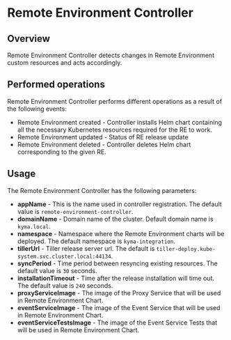 # Remote Environment Controller

## Overview

Remote Environment Controller detects changes in Remote Environment custom resources and acts accordingly.


## Performed operations

Remote Environment Controller performs different operations as a result of the following events:

 - Remote Environment created - Controller installs Helm chart containing all the necessary Kubernetes resources required for the RE to work.
 - Remote Environment updated - Status of RE release update
 - Remote Environment deleted - Controller deletes Helm chart corresponding to the given RE.

 
 ## Usage
 
 The Remote Environment Controller has the following parameters:
 - **appName** - This is the name used in controller registration. The default value is `remote-environment-controller`.
 - **domainName** - Domain name of the cluster. Default domain name is `kyma.local`.
 - **namespace** - Namespace where the Remote Environment charts will be deployed. The default namespace is `kyma-integration`.
 - **tillerUrl** - Tiller release server url. The default is `tiller-deploy.kube-system.svc.cluster.local:44134`.
 - **syncPeriod** - Time period between resyncing existing resources. The default value is `30` seconds.
 - **installationTimeout** - Time after the release installation will time out. The default value is `240` seconds.
 - **proxyServiceImage** - The image of the Proxy Service that will be used in Remote Environment Chart.
 - **eventServiceImage** - The image of the Event Service that will be used in Remote Environment Chart.
 - **eventServiceTestsImage** - The image of the Event Service Tests that will be used in Remote Environment Chart.
